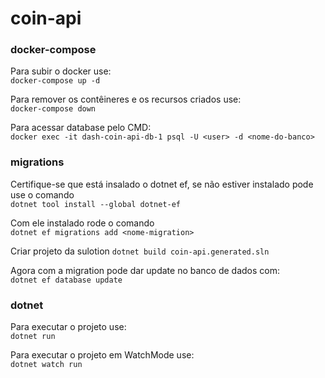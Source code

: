 # coin-api

### docker-compose
Para subir o docker use: </br>
`docker-compose up -d` 

Para remover os contêineres e os recursos criados use: </br>
`docker-compose down`

Para acessar database pelo CMD: </br>
`docker exec -it dash-coin-api-db-1 psql -U <user> -d <nome-do-banco>`


### migrations
Certifique-se que está insalado o dotnet ef, se não estiver instalado pode use o comando </br>
`dotnet tool install --global dotnet-ef`

Com ele instalado rode o comando </br>
`dotnet ef migrations add <nome-migration>`

Criar projeto da sulotion
`dotnet build coin-api.generated.sln`

Agora com a migration pode dar update no banco de dados com: </br>
`dotnet ef database update`


### dotnet
Para executar o projeto use: </br>
`dotnet run`

Para executar o projeto em WatchMode use: </br>
`dotnet watch run`

